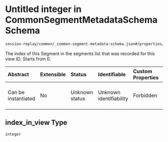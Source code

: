 # Untitled integer in CommonSegmentMetadataSchema Schema

```txt
session-replay/common/_common-segment-metadata-schema.json#/properties/index_in_view
```

The index of this Segment in the segments list that was recorded for this view ID. Starts from 0.

| Abstract            | Extensible | Status         | Identifiable            | Custom Properties | Additional Properties | Access Restrictions | Defined In                                                                                                                          |
| :------------------ | :--------- | :------------- | :---------------------- | :---------------- | :-------------------- | :------------------ | :---------------------------------------------------------------------------------------------------------------------------------- |
| Can be instantiated | No         | Unknown status | Unknown identifiability | Forbidden         | Allowed               | none                | [\_common-segment-metadata-schema.json\*](../out/session-replay/common/_common-segment-metadata-schema.json "open original schema") |

## index\_in\_view Type

`integer`
